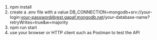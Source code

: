 1. npm install
2. create a .env file with a value DB_CONNECTION=mongodb+srv://your-login:your-password@rest.gapaf.mongodb.net/your-database-name?retryWrites=true&w=majority
3. npm run start
4. use your browser or HTTP client such as Postman to test the API
